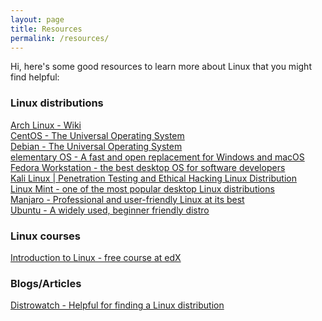```yaml
---
layout: page
title: Resources
permalink: /resources/
---
```

Hi, here's some good resources to learn more about Linux that you might find helpful:

### Linux distributions
[Arch Linux - Wiki][arch]  
[CentOS - The Universal Operating System][centos]  
[Debian - The Universal Operating System][debian]  
[elementary OS - A fast and open replacement for Windows and macOS][elementary]  
[Fedora Workstation - the best desktop OS for software developers][fedora]  
[Kali Linux | Penetration Testing and Ethical Hacking Linux Distribution][kali]  
[Linux Mint - one of the most popular desktop Linux distributions][mint]  
[Manjaro - Professional and user-friendly Linux at its best][manjaro]     
[Ubuntu - A widely used, beginner friendly distro][ubuntu]  

### Linux courses
[Introduction to Linux - free course at edX][linux_course_edx]

### Blogs/Articles
[Distrowatch - Helpful for finding a Linux distribution][distwatch]  

[distwatch]:  https://www.distrowatch.com
[ubuntu]:     https://www.ubuntu.com
[arch]:       https://wiki.archlinux.org
[fedora]:     https://getfedora.org
[mint]:       https://www.linuxmint.com
[manjaro]:    https://manjaro.org
[debian]:     https://www.debian.org
[elementary]: https://elementary.io
[linux_course_edx]: https://www.edx.org/course/introduction-to-linux
[centos]: https://www.centos.org/
[kali]: https://www.kali.org/
